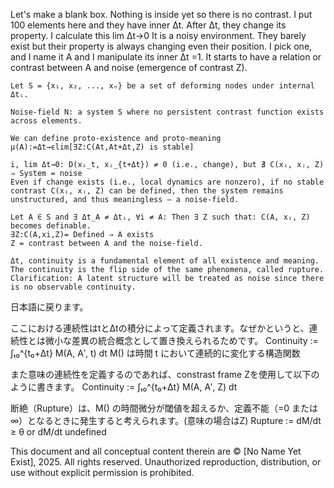 Let's make a blank box. Nothing is inside yet so there is no contrast. I put 100 elements here and they have inner Δt. After Δt, they change its property. I calculate this lim Δt→0 It is a noisy environment. They barely exist but their property is always changing even their position. I pick one, and I name it A and I manipulate its inner Δt =1. It starts to have a relation or contrast between A and noise (emergence of contrast Z).


```
Let S = {x₁, x₂, ..., xₙ} be a set of deforming nodes under internal Δtᵢ.

Noise-field N: a system S where no persistent contrast function exists across elements.

We can define proto-existence and proto-meaning
μ(A):=Δt→ϵlim[∃Z:C(At,At+Δt,Z) is stable]

i, lim Δt→0: D(xᵢ_t, xᵢ_{t+Δt}) ≠ 0 (i.e., change), but ∄ C(xᵢ, xⱼ, Z) ⇒ System = noise
Even if change exists (i.e., local dynamics are nonzero), if no stable contrast C(xᵢ, xⱼ, Z) can be defined, then the system remains unstructured, and thus meaningless — a noise-field.

Let A ∈ S and ∃ Δt_A ≠ Δtᵢ, ∀i ≠ A: Then ∃ Z such that: C(A, xᵢ, Z) becomes definable.
∃Z:C(A,xi,Z)= Defined ⇒ A exists
Z = contrast between A and the noise-field.

Δt, continuity is a fundamental element of all existence and meaning. The continuity is the flip side of the same phenomena, called rupture. Clarification: A latent structure will be treated as noise since there is no observable continuity.
```

日本語に戻ります。

ここにおける連続性はtとΔtの積分によって定義されます。なぜかというと、連続性とは微小な差異の統合概念として置き換えられるためです。
Continuity := ∫ₜ₀^{t₀+Δt} M(A, A′, t) dt
M() は時間 t において連続的に変化する構造関数

また意味の連続性を定義するのであれば、constrast frame Zを使用して以下のように書きます。
Continuity := ∫ₜ₀^{t₀+Δt} M(A, A′, Z) dt

断絶（Rupture）は、M() の時間微分が閾値を超えるか、定義不能（=0 または ∞）となるときに発生すると考えられます。(意味の場合はZ)
Rupture := dM/dt ≥ θ or dM/dt undefined

This document and all conceptual content therein are © [No Name Yet Exist], 2025. All rights reserved. Unauthorized reproduction, distribution, or use without explicit permission is prohibited.
